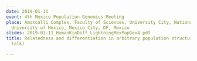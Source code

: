 ```yaml
---
date: 2019-01-11
event: 4th Mexico Population Genomics Meeting
place: Amoxcalli Complex, Faculty of Sciences, University City, National Autonomous
  University of Mexico, Mexico City, DF, Mexico
slides: 2019-01-11_HumanKinDiff_LightningMexPopGen4.pdf
title: Relatedness and differentiation in arbitrary population structures (lightning
  talk)

---
```


